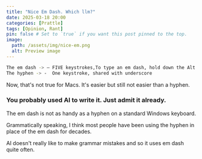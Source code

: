 ```yaml
---
title: "Nice Em Dash. Which llm?"
date: 2025-03-18 20:00
categories: [Prattle]
tags: [Opinion, Rant]
pin: false # Set to `true` if you want this post pinned to the top.
image:
  path: /assets/img/nice-em.png
  alt: Preview image
---
```


```bash
The em dash -> — FIVE keystrokes,To type an em dash, hold down the Alt key and press 0151 
The hyphen -> -  One keystroke, shared with underscore
```

Now, that's not true for Macs. It's easier but still not easier than a hyphen.

### You probably used AI to write it. Just admit it already. 

The em dash is not as handy as a hyphen on a standard Windows keyboard.

Grammatically speaking, I think most people have been using the hyphen in place of the em dash for decades. 

AI doesn't really like to make grammar mistakes and so it uses em dash quite often.


